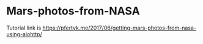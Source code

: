 # Mars-photos-from-NASA
Tutorial link is https://pfertyk.me/2017/06/getting-mars-photos-from-nasa-using-aiohttp/
